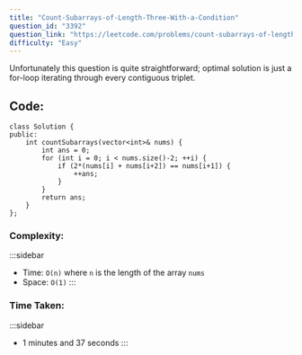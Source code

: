 ```yaml
---
title: "Count-Subarrays-of-Length-Three-With-a-Condition"
question_id: "3392"
question_link: "https://leetcode.com/problems/count-subarrays-of-length-three-with-a-condition/"
difficulty: "Easy"
---
```


Unfortunately this question is quite straightforward; optimal solution is just a for-loop iterating through every contiguous triplet.

## Code<span>:</span>

```{.cpp}
class Solution {
public:
    int countSubarrays(vector<int>& nums) {
        int ans = 0;
        for (int i = 0; i < nums.size()-2; ++i) {
            if (2*(nums[i] + nums[i+2]) == nums[i+1]) {
                ++ans;
            }
        }
        return ans;
    }
};
```

### Complexity<span>:</span>

:::sidebar
- Time: `O(n)` where `n` is the length of the array `nums`
- Space: `O(1)`
:::

### Time Taken<span>:</span>

:::sidebar
- 1 minutes and 37 seconds
:::
